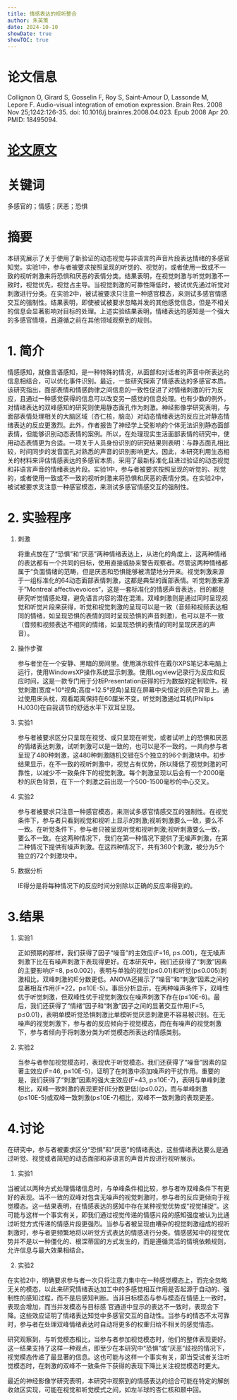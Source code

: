 ```yaml
---
title: 情感表达的视听整合
author: 朱英策
date: 2024-10-10
showDate: true
showTOC: true
---
```

# 论文信息
Collignon O, Girard S, Gosselin F, Roy S, Saint-Amour D, Lassonde M, Lepore F. Audio-visual integration of emotion expression. Brain Res. 2008 Nov 25;1242:126-35. doi: 10.1016/j.brainres.2008.04.023. Epub 2008 Apr 20. PMID: 18495094.

# [论文原文](D:\研究生\战立侃\文章\视听整合)
# 关键词
多感官的；情感；厌恶；恐惧
# 摘要
本研究展示了关于使用了新验证的动态视觉与非语言的声音片段表达情绪的多感官知觉。实验1中，参与者被要求按照呈现的听觉的、视觉的，或者使用一致或不一致的视听刺激来将恐惧和厌恶的表情分类。结果表明，在视觉刺激与听觉刺激不一致时，视觉优先，视觉占主导。当视觉刺激的可靠性降低时，被试优先通过听觉对刺激进行分类。在实验2中，被试被要求只注意一种感官模态，来测试多感官情感交互的强制性。结果表明，即使被试被要求忽略并发的其他感觉信息，但是不相关的信息会显著影响对目标的处理。上述实验结果表明，情绪表达的感知是一个强大的多感官情境，且遵循之前在其他领域观察到的规则。



# 1. 简介
情感感知，就像言语感知，是一种特殊的情况，从面部和对话者的声音中所表达的信息相结合，可以优化事件识别。最近，一些研究探索了情感表达的多感官本质。该研究指出，面部表情和情感韵律之间信息的一致性促进了对情绪刺激的行为反应，且通过一种感觉获得的信息可以改变另一感觉的信息处理。也有少数的例外，对情绪表达的双峰感知的研究则使用静态面孔作为刺激。神经影像学研究表明，与面部表情处理相关的大脑区域（杏仁核，脑岛）对动态情绪表达的反应比对静态情绪表达的反应更激烈。此外，作者报告了神经学上受影响的个体无法识别静态面部表情，但能够识别动态表情的案例。所以，在处理现实生活面部表情的研究中，使用动态表情更为合适。一项关于人员身份识别的研究结果则表明：与静态面孔相比较，时间同步的发音面孔对熟悉的声音的识别影响更大。因此，本研究利用生态相关的材料来评估情感表达的多感官本质，采用了最新标准化且进过验证的动态视觉和非语言声音的情绪表达片段。实验1中，参与者被要求按照呈现的听觉的、视觉的，或者使用一致或不一致的视听刺激来将恐惧和厌恶的表情分类。在实验2中，被试被要求支注意一种感官模态，来测试多感官情感交互的强制性。

# 2. 实验程序

1. 刺激

   将重点放在了“恐惧”和“厌恶”两种情绪表达上，从进化的角度上，这两种情绪的表达都有一个共同的目标，使用直接威胁来警告观察者。尽管这两种情绪都属于“负面情绪的范畴，但是厌恶和恐惧能够被清楚地分开来。视觉刺激来源于一组标准化的64动态面部表情刺激，这都是典型的面部表情。听觉刺激来源于”Montreal affectivevoices“，这是一套标准化的情感声音表达，目的都是研究听觉情感处理，避免语言内容的潜在混淆。双峰刺激则是通过同时呈现视觉和听觉片段来获得，听觉和视觉刺激的呈现可以是一致（音频和视频表达相同的情绪，如呈现恐惧的表情的同时呈现恐惧的声音刺激)，也可以是不一致（音频和视频表达不相同的情绪，如呈现恐惧的表情的同时呈现厌恶的声音）。

2. 操作步骤

   参与者坐在一个安静、黑暗的房间里。使用演示软件在戴尔XPS笔记本电脑上运行，使用WindowsXP操作系统显示刺激。使用Logview记录行为反应和反应时间，这是一款专门用于分析Presentation获得的行为数据的定制软件。视觉刺激(宽度=10°视角;高度=12.5°视角)呈现在屏幕中央恒定的灰色背景上。通过使用床头枕，观看距离保持在60厘米不变。听觉刺激通过耳机(Philips HJ030)在自我调节的舒适水平下双耳呈现。

3. 实验1

   参与者被要求区分只呈现在视觉、或只呈现在听觉，或者试听上的恐惧和厌恶的情绪表达刺激，试听刺激可以是一致的，也可以是不一致的。一共向参与者呈现了480种刺激，这480种刺激随机交错在5个独立的96个刺激块中。初步结果显示，在不一致的视听刺激中，视觉占有优势，所以降低了视觉刺激的可靠性，以减少不一致条件下的视觉刺激。每个刺激呈现以后会有一个2000毫秒的灰色背景，在下一个刺激之前出现一个500-1500毫秒的中心交叉。

4. 实验2

   参与者被要求只注意一种感官模态，来测试多感官情感交互的强制性。在视觉条件下，参与者只看到视觉和视听上显示的刺激;视听刺激要么一致，要么不一致。在听觉条件下，参与者只被呈现听觉和视听刺激;视听刺激要么一致，要么不一致。在这两种情况下，我们在第一种情况下提供了无噪声刺激，在第二种情况下提供有噪声刺激。在这四种情况下，共有360个刺激，被分为5个独立的72个刺激块中。

5. 数据分析

   IE得分是将每种情况下的反应时间分别除以正确的反应率得到的。

# 3.结果

1. 实验1

   正如预期的那样，我们获得了因子“噪音”的主效应(F=16, p≤.001)，在无噪声刺激下比在有噪声刺激下表现得更好。在本研究中，我们还获得了“刺激”因素的主要影响(F=8, p≤0.002)，表明与单独的视觉(p≤0.01)和听觉(p≤0.005)刺激相比，双峰刺激的IE分数更低。ANOVA还揭示了“噪音”和“刺激”因素之间的显著相互作用(F=22，p≤10E-5)。事后分析显示，在两种噪声条件下，双峰性优于听觉刺激，但双峰性优于视觉刺激仅在噪声刺激下存在(p≤10E-6)。最后，我们还获得了“情绪”因子和“刺激”因子之间的显著交互作用(F=5, p≤0.01)，表明单模听觉恐惧刺激比单模听觉厌恶刺激更不容易被识别。在无噪声的视觉刺激下，参与者的反应倾向于视觉模态，而在有噪声的视觉刺激下，参与者倾向于将刺激分类为听觉模态所表达的情感类别。
   
2. 实验2

   当参与者参加视觉模态时，表现优于听觉模态。我们还获得了“噪音”因素的显著主效应(F=46, p≤10E-5)，证明了在刺激中添加噪声的干扰作用。重要的是，我们获得了“刺激”因素的强大主效应(F=43, p≤10E-7)，表明与单峰刺激相比，双峰一致刺激的表现更好(IE分数更低)(p≤0.02)，而与单峰刺激(p≤10E-5)或双峰一致刺激(p≤10E-7)相比，双峰不一致刺激的表现更差。

# 4.讨论

在研究中，参与者被要求区分“恐惧”和“厌恶”的情绪表达，这些情绪表达要么是通过听觉、视觉或者简短的动态面部和非语言的声音片段进行视听展示。

1. 实验1

  当被试以两种方式处理情绪信息时，与单峰条件相比较，参与者咋双峰条件下有更好的表现。当不一致的双峰对包含无噪声的视觉刺激时，参与者的反应更倾向于视觉模态。这一结果表明，在情感表达的感知中存在某种视觉优势或“视觉捕捉”。这可能与这样一个事实有关，即我们通过视觉传递的情感片段的感知强度被认为比通过听觉方式传递的情感片段更强烈。当参与者被呈现由嘈杂的视觉刺激组成的视听刺激时，参与者更频繁地将以听觉方式表达的情感进行分类。情感感知中的视觉优势并不是以一种僵化的、根深蒂固的方式发生的，而是遵循灵活的情境依赖规则，允许信息与最大效果相结合。

2. 实验2

  在实验2中，明确要求参与者一次只将注意力集中在一种感觉模态上，而完全忽略无关的模态，以此来研究情绪表达加工中的多感觉相互作用是否起源于自动的、强制性的感知过程，而不是后感知判断。当非目标模态与参与模态在情感上一致时，表现会增加，而当并发模态与目标感
  官通道中显示的表达不一致时，表现会下降。这些效应证明了情绪表达知觉中多感官交互的自动性。当参与的情态不太可靠时，参与者在处理双峰情绪表达时自动将更多的权重归给不相关的感觉情态。

  

  研究观察到，与听觉模态相比，当参与者参加视觉模态时，他们的整体表现更好。这一结果支持了这样一种观点，即至少在本研究中“恐惧”或“厌恶”歧视的情况下，视觉模态传递了最显著的信息。这也可能与这样一个事实有关，即当受试者关注听觉模态时，在刺激的双峰不一致条件下获得的表现下降比关注视觉模态时更大。

  

  最近的神经影像学研究表明，本研究中观察到的情感表达的组合可能在特定的解剖收敛区实现，可能在视觉和听觉模式之间，如左半球的杏仁核和颞中回。

  